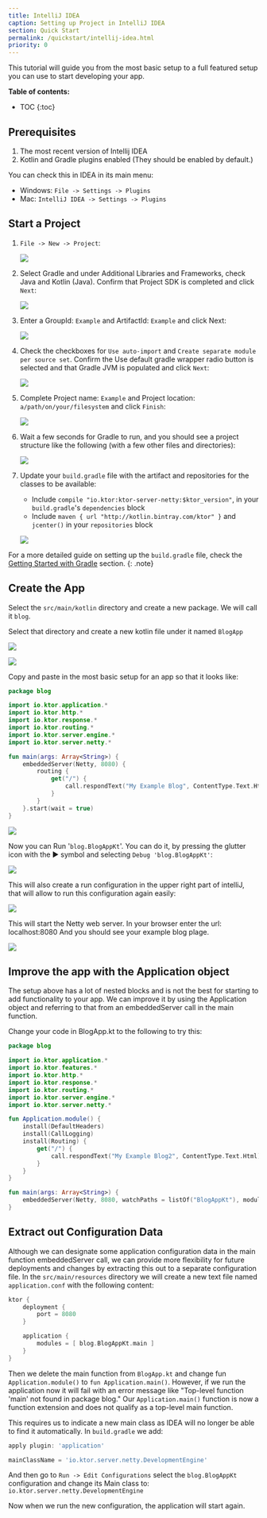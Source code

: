 ```yaml
---
title: IntelliJ IDEA 
caption: Setting up Project in IntelliJ IDEA
section: Quick Start
permalink: /quickstart/intellij-idea.html
priority: 0
---
```


This tutorial will guide you from the most basic setup to a full featured setup you can use to start developing your app.

**Table of contents:**

* TOC
{:toc}

## Prerequisites

1.  The most recent version of Intellij IDEA
2.  Kotlin and Gradle plugins enabled (They should be enabled by default.)

You can check this in IDEA in its main menu:
* Windows: `File -> Settings -> Plugins`
* Mac: `IntelliJ IDEA -> Settings -> Plugins`

## Start a Project

1.  `File -> New -> Project`:

    ![](/pages/quickstart/intellij-idea/file-new-project.png)

2.  Select Gradle and under Additional Libraries and Frameworks, check Java and Kotlin (Java).  Confirm that Project SDK is completed and click `Next`:

    ![](/pages/quickstart/intellij-idea/gradle-kotlin-jvm.png)

3.  Enter a GroupId: `Example`
    and ArtifactId: `Example`
    and click Next:

    ![](/pages/quickstart/intellij-idea/groupid.png)

4.  Check the checkboxes for `Use auto-import` and `Create separate module per source set`. Confirm the Use default gradle wrapper radio button is selected and that Gradle JVM is populated and click `Next`:

    ![](/pages/quickstart/intellij-idea/gradle-config.png)

5.  Complete Project name: `Example`
    and Project location: `a/path/on/your/filesystem`
    and click `Finish`:

    ![](/pages/quickstart/intellij-idea/project-location-name.png)

6.  Wait a few seconds for Gradle to run, and you should see a project structure like the following (with a few other files and directories):

    ![](/pages/quickstart/intellij-idea/project-structure.png)

7.  Update your `build.gradle` file with the artifact and repositories for the classes to be available:
    * Include `compile "io.ktor:ktor-server-netty:$ktor_version"`, in your `build.gradle`'s `dependencies` block
    * Include  `maven { url "http://kotlin.bintray.com/ktor" }` and `jcenter()` in your `repositories` block

    ![](/pages/quickstart/intellij-idea/build-gradle.png)

For a more detailed guide on setting up the `build.gradle` file, check the [Getting Started with Gradle](/quickstart/gradle) section. 
{: .note}

## Create the App

Select the `src/main/kotlin` directory and create a new package.  We will call it `blog`.

Select that directory and create a new kotlin file under it named `BlogApp`

![](/pages/quickstart/intellij-idea/create-kotlin-file.png)

![](/pages/quickstart/intellij-idea/create-kotlin-file-name.png)

Copy and paste in the most basic setup for an app so that it looks like:


```kotlin
package blog

import io.ktor.application.*
import io.ktor.http.*
import io.ktor.response.*
import io.ktor.routing.*
import io.ktor.server.engine.*
import io.ktor.server.netty.*

fun main(args: Array<String>) {
    embeddedServer(Netty, 8080) {
        routing {
            get("/") {
                call.respondText("My Example Blog", ContentType.Text.Html)
            }
        }
    }.start(wait = true)
}
```

![](/pages/quickstart/intellij-idea/program.png)

Now you can Run '`blog.BlogAppKt`'. You can do it, by pressing the glutter icon with the ▶ symbol and selecting `Debug 'blog.BlogAppKt'`:

![](/pages/quickstart/intellij-idea/program-run.png)

This will also create a run configuration in the upper right part of intelliJ, that will allow to run
this configuration again easily:

![](/pages/quickstart/intellij-idea/program-run-config.png)

This will start the Netty web server.
In your browser enter the url:  localhost:8080
And you should see your example blog plage.

![](/pages/quickstart/intellij-idea/website.png)

## Improve the app with the Application object

The setup above has a lot of nested blocks and is not the best for starting to 
add functionality to your app.  We can improve it by using the Application object 
and referring to that from an embeddedServer call in the main function.  

Change your code in BlogApp.kt to the following to try this:

```kotlin
package blog

import io.ktor.application.*
import io.ktor.features.*
import io.ktor.http.*
import io.ktor.response.*
import io.ktor.routing.*
import io.ktor.server.engine.*
import io.ktor.server.netty.*

fun Application.module() {
    install(DefaultHeaders)
    install(CallLogging)
    install(Routing) {
        get("/") {
            call.respondText("My Example Blog2", ContentType.Text.Html)
        }
    }
}

fun main(args: Array<String>) {
    embeddedServer(Netty, 8080, watchPaths = listOf("BlogAppKt"), module = Application::module).start()
}
```

## Extract out Configuration Data

Although we can designate some application configuration data in the main function embeddedServer call, we can provide more flexibility for future deployments and changes by extracting this out to a separate configuration file.  In the `src/main/resources` directory we will create a new text file named `application.conf` with the following content:

```kotlin
ktor {
    deployment {
        port = 8080
    }

    application {
        modules = [ blog.BlogAppKt.main ]
    }
}
```

Then we delete the main function from `BlogApp.kt` and change fun `Application.module()` to `fun Application.main()`.  However, if we run the application now it will fail with an error message like "Top-level function 'main' not found in package blog."  Our `Application.main()` function is now a function extension and does not qualify as a top-level main function.   

This requires us to indicate a new main class as IDEA will no longer be able to find it automatically.  In `build.gradle` we add:

```groovy
apply plugin: 'application'

mainClassName = 'io.ktor.server.netty.DevelopmentEngine'
```

And then go to `Run -> Edit Configurations` select the `blog.BlogAppKt` configuration and change its Main class to:
`io.ktor.server.netty.DevelopmentEngine`

Now when we run the new configuration, the application will start again.
